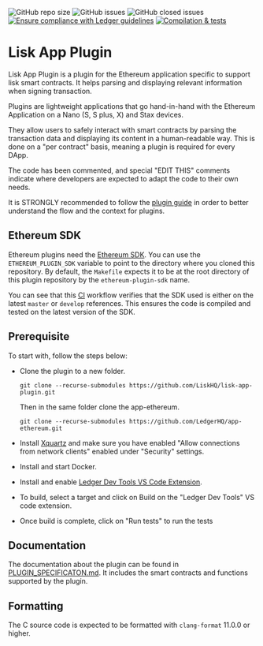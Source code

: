 ![GitHub repo size](https://img.shields.io/github/repo-size/liskhq/lisk-app-plugin)
![GitHub issues](https://img.shields.io/github/issues-raw/liskhq/lisk-app-plugin)
![GitHub closed issues](https://img.shields.io/github/issues-closed-raw/liskhq/lisk-app-plugin)
[![Ensure compliance with Ledger guidelines](https://github.com/liskhq/lisk-app-plugin/actions/workflows/guidelines_enforcer.yml/badge.svg?branch=develop)](https://github.com/liskhq/lisk-app-plugin/actions/workflows/guidelines_enforcer.yml)
[![Compilation & tests](https://github.com/liskhq/lisk-app-plugin/actions/workflows/build_and_functional_tests.yml/badge.svg?branch=develop)](https://github.com/liskhq/lisk-app-plugin/actions/workflows/build_and_functional_tests.yml)


# Lisk App Plugin

Lisk App Plugin is a plugin for the Ethereum application specific to support lisk smart contracts. It helps parsing and displaying relevant information when signing transaction.

Plugins are lightweight applications that go hand-in-hand with the Ethereum
Application on a Nano (S, S plus, X) and Stax devices.

They allow users to safely interact with smart contracts by parsing the
transaction data and displaying its content in a human-readable way. This is
done on a "per contract" basis, meaning a plugin is required for every DApp.

The code has been commented, and special "EDIT THIS" comments indicate where
developers are expected to adapt the code to their own needs.

It is STRONGLY recommended to follow the
[plugin guide](https://developers.ledger.com/docs/dapp/embedded-plugin/code-overview/)
in order to better understand the flow and the context for plugins.

## Ethereum SDK

Ethereum plugins need the [Ethereum SDK](https://github.com/LedgerHQ/ethereum-plugin-sdk).
You can use the `ETHEREUM_PLUGIN_SDK` variable to point to the directory where you cloned
this repository. By default, the `Makefile` expects it to be at the root directory of this
plugin repository by the `ethereum-plugin-sdk` name.

You can see that this [CI](https://github.com/LedgerHQ/app-plugin-boilerplate/blob/develop/.github/workflows/check_sdk.yml) workflow
verifies that the SDK used is either on the latest `master` or `develop` references. This ensures
the code is compiled and tested on the latest version of the SDK.

## Prerequisite
To start with, follow the steps below:
- Clone the plugin to a new folder.

    ```shell
    git clone --recurse-submodules https://github.com/LiskHQ/lisk-app-plugin.git
    ```

    Then in the same folder clone the app-ethereum.

    ```shell
    git clone --recurse-submodules https://github.com/LedgerHQ/app-ethereum.git
    ```
- Install [Xquartz](https://www.xquartz.org/) and make sure you have enabled "Allow connections from network clients" enabled under "Security" settings.
- Install and start Docker.
- Install and enable [Ledger Dev Tools VS Code Extension](https://marketplace.visualstudio.com/items?itemName=LedgerHQ.ledger-dev-tools).
- To build, select a target and click on Build on the "Ledger Dev Tools" VS code extension.
- Once build is complete, click on "Run tests" to run the tests

## Documentation

The documentation about the plugin can be found in [PLUGIN_SPECIFICATON.md](PLUGIN_SPECIFICATION.md). It includes the smart contracts and functions supported by the plugin.

## Formatting

The C source code is expected to be formatted with `clang-format` 11.0.0 or higher.
